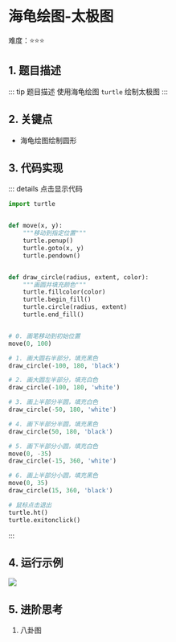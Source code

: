 # 海龟绘图-太极图

难度：:star::star::star:

## 1. 题目描述
::: tip 题目描述
使用海龟绘图 `turtle` 绘制太极图
:::

## 2. 关键点
- 海龟绘图绘制圆形

## 3. 代码实现
::: details 点击显示代码
```python
import turtle


def move(x, y):
    """移动到指定位置"""
    turtle.penup()
    turtle.goto(x, y)
    turtle.pendown()


def draw_circle(radius, extent, color):
    """画圆并填充颜色"""
    turtle.fillcolor(color)
    turtle.begin_fill()
    turtle.circle(radius, extent)
    turtle.end_fill()


# 0. 画笔移动到初始位置
move(0, 100)

# 1. 画大圆右半部分，填充黑色
draw_circle(-100, 180, 'black')

# 2. 画大圆左半部分，填充白色
draw_circle(-100, 180, 'white')

# 3. 画上半部分半圆，填充白色
draw_circle(-50, 180, 'white')

# 4. 画下半部分半圆，填充黑色
draw_circle(50, 180, 'black')

# 5. 画下半部分小圆，填充白色
move(0, -35)
draw_circle(-15, 360, 'white')

# 6. 画上半部分小圆，填充黑色
move(0, 35)
draw_circle(15, 360, 'black')

# 鼠标点击退出
turtle.ht()
turtle.exitonclick()
```
:::

## 4. 运行示例
![](/static/img/9354_1.gif)

## 5. 进阶思考
1. 八卦图
